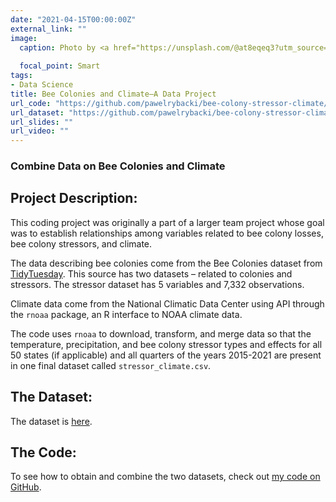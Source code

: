 ```yaml
---
date: "2021-04-15T00:00:00Z"
external_link: ""
image:
  caption: Photo by <a href="https://unsplash.com/@at8eqeq3?utm_source=unsplash&utm_medium=referral&utm_content=creditCopyText">Dmitry Grigoriev</a> on <a href="https://unsplash.com/s/photos/bee?utm_source=unsplash&utm_medium=referral&utm_content=creditCopyText">Unsplash</a>
  
  focal_point: Smart
tags:
- Data Science
title: Bee Colonies and Climate—A Data Project
url_code: "https://github.com/pawelrybacki/bee-colony-stressor-climate/blob/main/stressor_climate.csv"
url_dataset: "https://github.com/pawelrybacki/bee-colony-stressor-climate/blob/main/stressor_climate.csv"
url_slides: ""
url_video: ""
---
```


### Combine Data on Bee Colonies and Climate

## Project Description:
This coding project was originally a part of a larger team project whose goal was to
establish relationships among variables related to bee colony losses,
bee colony stressors, and climate.

The data describing bee colonies come from the Bee Colonies dataset from
[TidyTuesday](https://github.com/rfordatascience/tidytuesday/blob/master/data/2022/2022-01-11/readme.md#bee-colonies).
This source has two datasets – related to colonies and stressors. The
stressor dataset has 5 variables and 7,332 observations.

Climate data come from the National Climatic Data Center using
API through the `rnoaa` package, an R interface to NOAA climate data.

The code uses `rnoaa` to download, transform, and
merge data so that the temperature, precipitation, and bee colony
stressor types and effects for all 50 states (if applicable) and all
quarters of the years 2015-2021 are present in one final dataset called
`stressor_climate.csv`.

## The Dataset:
The dataset is [here](https://github.com/pawelrybacki/bee-colony-stressor-climate/blob/main/stressor_climate.csv).

## The Code:
To see how to obtain and combine the two datasets, check out [my code on GitHub](https://github.com/pawelrybacki/bee-colony-stressor-climate).



